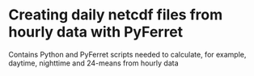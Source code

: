 # Creating daily netcdf files from hourly data with PyFerret

Contains Python and PyFerret scripts needed to calculate, for example, daytime, nighttime and 24-means from hourly data 
